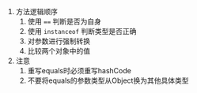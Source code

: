 1. 方法逻辑顺序
    1. 使用 `==` 判断是否为自身
    2. 使用 `instanceof` 判断类型是否正确
    3. 对参数进行强制转换
    4. 比较两个对象中的值
2. 注意
    1. 重写equals时必须重写hashCode
    2. 不要将equals的参数类型从Object换为其他具体类型

